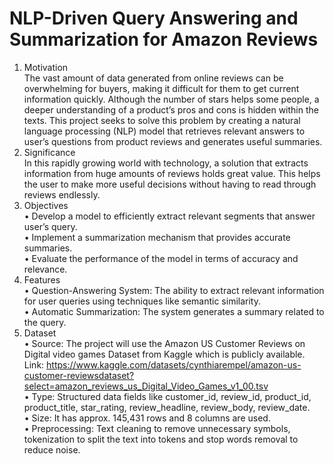 # NLP-Driven Query Answering and Summarization for Amazon Reviews
1. Motivation  
The vast amount of data generated from online reviews can be overwhelming for buyers, making
it difficult for them to get current information quickly. Although the number of stars helps some
people, a deeper understanding of a product’s pros and cons is hidden within the texts. This
project seeks to solve this problem by creating a natural language processing (NLP) model that
retrieves relevant answers to user’s questions from product reviews and generates useful
summaries.  
2. Significance  
In this rapidly growing world with technology, a solution that extracts information from huge
amounts of reviews holds great value. This helps the user to make more useful decisions without
having to read through reviews endlessly.  
3. Objectives  
• Develop a model to efficiently extract relevant segments that answer user’s query.  
• Implement a summarization mechanism that provides accurate summaries.  
• Evaluate the performance of the model in terms of accuracy and relevance.  
4. Features  
• Question-Answering System: The ability to extract relevant information for user queries
using techniques like semantic similarity.  
• Automatic Summarization: The system generates a summary related to the query.  
5. Dataset  
• Source: The project will use the Amazon US Customer Reviews on Digital video games
Dataset from Kaggle which is publicly available.  
Link: https://www.kaggle.com/datasets/cynthiarempel/amazon-us-customer-reviewsdataset?select=amazon_reviews_us_Digital_Video_Games_v1_00.tsv  
• Type: Structured data fields like customer_id, review_id, product_id, product_title,
star_rating, review_headline, review_body, review_date.  
• Size: It has approx. 145,431 rows and 8 columns are used.  
• Preprocessing: Text cleaning to remove unnecessary symbols, tokenization to split the text
into tokens and stop words removal to reduce noise.  
